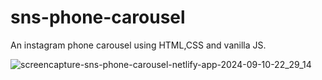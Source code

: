 # sns-phone-carousel
An instagram phone carousel using HTML,CSS and vanilla JS.


![screencapture-sns-phone-carousel-netlify-app-2024-09-10-22_29_14](https://github.com/user-attachments/assets/cf5b0fc0-703d-4682-9c3b-72dede3a09d5)
